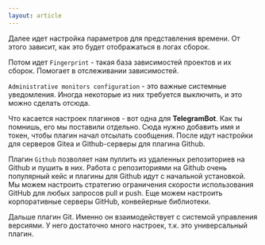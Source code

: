 ```yaml
---
layout: article
---
```

Далее идет настройка параметров для представления времени. От этого зависит, как это будет отображаться в логах сборок.

Потом идет `Fingerprint` - такая база зависимостей проектов и их сборок. Помогает в отслеживании зависимостей.

`Administrative monitors configuration` - это важные системные уведомления. Иногда некоторые из них требуется выключить, и это можно сделать отсюда.

Что касается настроек плагинов - вот одна для **TelegramBot**. Как ты помнишь, его мы поставили отдельно. Сюда нужно добавить имя и токен, чтобы плагин начал отсылать сообщения. После идут настройки для серверов Gitea и Github-серверы для плагина Github.

Плагин `Github` позволяет нам пуллить из удаленных репозиториев на Github и пушить в них. Работа с репозиториями на Github очень популярный кейс и плагины для Github идут с начальной установкой. Мы можем настроить стратегию ограничения скорости использования GitHub для любых запросов pull и push. Еще можем настроить корпоративные серверы GitHub, конвейерные библиотеки.

Дальше плагин Git. Именно он взаимодействует с системой управления версиями. У него достаточно много настроек, т.к. это универсальный плагин.
